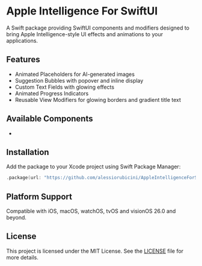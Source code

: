 # Apple Intelligence For SwiftUI

A Swift package providing SwiftUI components and modifiers designed to bring Apple Intelligence-style UI effects and animations to your applications.

## Features
- Animated Placeholders for AI-generated images
- Suggestion Bubbles with popover and inline display
- Custom Text Fields with glowing effects
- Animated Progress Indicators
- Reusable View Modifiers for glowing borders and gradient title text

## Available Components
- 

## Installation
Add the package to your Xcode project using Swift Package Manager:
```swift
.package(url: "https://github.com/alessiorubicini/AppleIntelligenceForSwiftUI.git", from: "1.0.0")
```

## Platform Support
Compatible with iOS, macOS, watchOS, tvOS and visionOS 26.0 and beyond.

## License
This project is licensed under the MIT License. See the [LICENSE](LICENSE) file for more details.